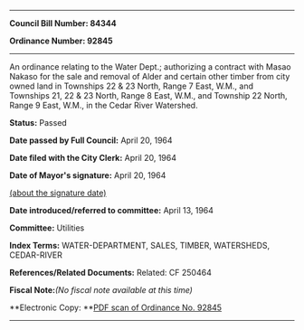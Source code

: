 

********

**Council Bill Number: 84344**
   
**Ordinance Number: 92845**
********

 An ordinance relating to the Water Dept.; authorizing a contract with Masao Nakaso for the sale and removal of Alder and certain other timber from city owned land in Townships 22 & 23 North, Range 7 East, W.M., and Townships 21, 22 & 23 North, Range 8 East, W.M., and Township 22 North, Range 9 East, W.M., in the Cedar River Watershed.

**Status:** Passed
   
**Date passed by Full Council:** April 20, 1964
   
**Date filed with the City Clerk:** April 20, 1964
   
**Date of Mayor's signature:** April 20, 1964
   
[(about the signature date)](/~public/approvaldate.htm)
   
   
   
**Date introduced/referred to committee:** April 13, 1964
   
**Committee:** Utilities
   
   
**Index Terms:** WATER-DEPARTMENT, SALES, TIMBER, WATERSHEDS, CEDAR-RIVER

**References/Related Documents:** Related: CF 250464

**Fiscal Note:**_(No fiscal note available at this time)_

**Electronic Copy: **[PDF scan of Ordinance No. 92845](/~archives/Ordinances/Ord_92845.pdf)

********

